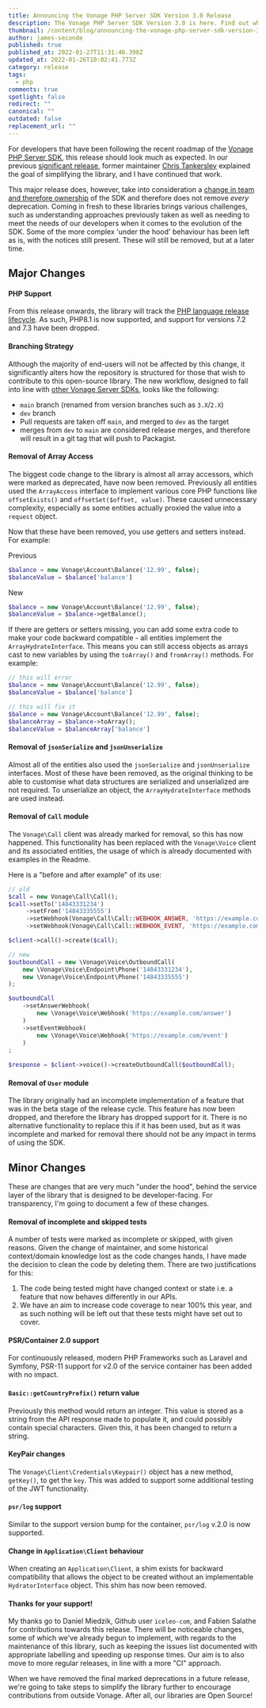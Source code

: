 ```yaml
---
title: Announcing the Vonage PHP Server SDK Version 3.0 Release
description: The Vonage PHP Server SDK Version 3.0 is here. Find out what's new!
thumbnail: /content/blog/announcing-the-vonage-php-server-sdk-version-3-0-release/php_sdk-updates.png
author: james-seconde
published: true
published_at: 2022-01-27T11:31:46.398Z
updated_at: 2022-01-26T10:02:41.773Z
category: release
tags:
  - php
comments: true
spotlight: false
redirect: ""
canonical: ""
outdated: false
replacement_url: ""
---
```


For developers that have been following the recent roadmap of the [Vonage PHP Server SDK](https://github.com/Vonage/vonage-php-sdk-core), this release should look much as expected. In our previous [significant release](https://learn.vonage.com/blog/2020/08/03/announcing-the-php-server-sdk-version-2-2-0-release/), former maintainer [Chris Tankersley](https://ctankersley.com/) explained the goal of simplifying the library, and I have continued that work.

This major release does, however, take into consideration a [change in team and therefore ownership](https://learn.vonage.com/blog/2021/10/11/james-seconde-joins-the-developer-relations-team/) of the SDK and therefore does not remove *every* deprecation. Coming in fresh to these libraries brings various challenges, such as understanding approaches previously taken as well as needing to meet the needs of our developers when it comes to the evolution of the SDK. Some of the more complex 'under the hood' behaviour has been left as is, with the notices still present. These will still be removed, but at a later time.

## Major Changes

#### PHP Support

From this release onwards, the library will track the [PHP language release lifecycle](https://www.php.net/supported-versions.php). As such, PHP8.1 is now supported, and support for versions 7.2 and 7.3 have been dropped.

#### Branching Strategy
Although the majority of end-users will not be affected by this change, it significantly alters how the repository is structured for those that wish to contribute to this open-source library. The new workflow, designed to fall into line with [other Vonage Server SDKs](), looks like the following:

* `main` branch (renamed from version branches such as `3.X`/`2.X`)
* `dev` branch
* Pull requests are taken off `main`, and merged to `dev` as the target
* merges from `dev` to `main` are considered release merges, and therefore will result in a git tag that will push to Packagist.

#### Removal of Array Access

The biggest code change to the library is almost all array accessors, which were marked as deprecated, have now been removed. Previously all entities used the `ArrayAccess` interface to implement various core PHP functions like `offsetExists()` and `offsetSet($offset, value)`. These caused unnecessary complexity, especially as some entities actually proxied the value into a `request` object.

Now that these have been removed, you use getters and setters instead. For example:

Previous
```php
$balance = new Vonage\Account\Balance('12.99', false);
$balanceValue = $balance['balance']

```

New
```php
$balance = new Vonage\Account\Balance('12.99', false);
$balanceValue = $balance->getBalance();
```

If there are getters or setters missing, you can add some extra code to make your code backward compatible - all entities implement the `ArrayHydrateInterface`. This means you can still access objects as arrays cast to new variables by using the `toArray()` and `fromArray()` methods. For example:

```php
// this will error
$balance = new Vonage\Account\Balance('12.99', false);
$balanceValue = $balance['balance']

// this will fix it
$balance = new Vonage\Account\Balance('12.99', false);
$balanceArray = $balance->toArray();
$balanceValue = $balanceArray['balance']
```

#### Removal of `jsonSerialize` and `jsonUnserialize`

Almost all of the entities also used the `jsonSerialize` and `jsonUnserialize`  interfaces. Most of these have been removed, as the original thinking to be able to customise what data structures are serialized and unserialized are not required. To unserialize an object, the `ArrayHydrateInterface` methods are used instead.

#### Removal of `Call` module

The `Vonage\Call` client was already marked for removal, so this has now happened. This functionality has been replaced with the `Vonage\Voice` client and its associated entities, the usage of which is already documented with examples in the Readme.

Here is a "before and after example" of its use:

```php
// old
$call = new Vonage\Call\Call();
$call->setTo('14843331234')
     ->setFrom('14843335555')
     ->setWebhook(Vonage\Call\Call::WEBHOOK_ANSWER, 'https://example.com/answer')
     ->setWebhook(Vonage\Call\Call::WEBHOOK_EVENT, 'https://example.com/event');

$client->call()->create($call);

// new
$outboundCall = new \Vonage\Voice\OutboundCall(  
    new \Vonage\Voice\Endpoint\Phone('14843331234'),  
    new \Vonage\Voice\Endpoint\Phone('14843335555')  
);  

$outboundCall  
    ->setAnswerWebhook(  
        new \Vonage\Voice\Webhook('https://example.com/answer')  
    )  
    ->setEventWebhook(  
        new \Vonage\Voice\Webhook('https://example.com/event')  
    )  
;  
  
$response = $client->voice()->createOutboundCall($outboundCall);
```

#### Removal of `User` module

The library originally had an incomplete implementation of a feature that was in the beta stage of the release cycle. This feature has now been dropped, and therefore the library has dropped support for it. There is no alternative functionality to replace this if it has been used, but as it was incomplete and marked for removal there should not be any impact in terms of using the SDK.

## Minor Changes
These are changes that are very much "under the hood", behind the service layer of the library that is designed to be developer-facing. For transparency, I'm going to document a few of these changes.

#### Removal of incomplete and skipped tests
A number of tests were marked as incomplete or skipped, with given reasons. Given the change of maintainer, and some historical context/domain knowledge lost as the code changes hands, I have made the decision to clean the code by deleting them. There are two justifications for this:
1. The code being tested might have changed context or state i.e. a feature that now behaves differently in our APIs.
2. We have an aim to increase code coverage to near 100% this year, and as such nothing will be left out that these tests might have set out to cover.

#### PSR/Container 2.0 support
For continuously released, modern PHP Frameworks such as Laravel and Symfony, PSR-11 support for v2.0 of the service container has been added with no impact.

#### `Basic::getCountryPrefix()` return value
Previously this method would return an integer. This value is stored as a string from the API response made to populate it, and could possibly contain special characters. Given this, it has been changed to return a string.

#### KeyPair changes
The `Vonage\Client\Credentials\Keypair()` object has a new method, `getKey()`, to get the `key`. This was added to support some additional testing of the JWT functionality.

#### `psr/log` support
Similar to the support version bump for the container, `psr/log` v.2.0 is now supported.

#### Change in `Application\Client` behaviour
When creating an `Application\Client`, a shim exists for backward compatibility that allows the object to be created without an implementable `HydratorInterface` object. This shim has now been removed.

#### Thanks for your support!
My thanks go to Daniel Miedzik, Github user `iceleo-com`, and Fabien Salathe for contributions towards this release. There will be noticeable changes, some of which we've already begun to implement, with regards to the maintenance of this library, such as keeping the issues list documented with appropriate labelling and speeding up response times. Our aim is to also move to more regular releases, in line with a more "CI" approach.

When we have removed the final marked deprecations in a future release, we're going to take steps to simplify the library further to encourage contributions from outside Vonage. After all, our libraries are Open Source!